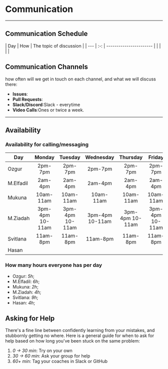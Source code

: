 <!--
    this template is for inspiration, feel free to change it however you like!

    Careful! be sure to protect your privacy when filling out this document
        everything you write here will be public
        so share only what you are comfortable sharing online
        you can share the rest in confidence with you group by another channel
-->

# Communication

---

## Communication Schedule

| Day | How | The topic of discussion | | --- | :-: | ----------------------- |
| | | |

## Communication Channels

how often will we get in touch on each channel, and what we will discuss there:

- **Issues**:
- **Pull Requests**:
- **Slack/Discord**:Slack - everytime
- **Video Calls**:Ones or twice a week.

---

## Availability

### Availability for calling/messaging

| Day    | Monday    | Tuesday   | Wednesday | Thursday  | Friday    | Saturday | Sunday |     |
| ------ | :----:    | :-----:   | :-------: | :------:  | :----:    | :------: | :----: | --- |
| Ozgur  | 2pm-7pm   | 2pm-7pm   | 2pm-7pm   | 2pm-7pm   | 2pm-7pm   |          |        |     |
|M.Elfadil| 2am-4pm  | 2am-4pm   | 2am-4pm   | 2am-4pm   | 2am-4pm   | 2am-4pm  | 2am-4pm|     |
|Mukuna   | 10am-11am| 10am-11am | 10am-11am | 10am-11am | 10am-11am | 8am-11am |        |     |
|M.Ziadah | 3pm-4pm 10-11am | 3pm-4pm 10-11am |3pm-4pm 10-11am | 3pm-4pm 10-11am  |3pm-4pm 10-11am | 3pm-4pm 10-11am  | 3pm-4pm 10-11am |     |
|Svitlana | 11am-8pm| 11am-8pm   | 11am-8pm   | 11am-8pm | 11am-8pm   | 11am-3pm |        |     |
|Hasan    |         |            |            |           |           |          |        |     |

### How many hours everyone has per day

- Ozgur: _5h_;
- M.Elfadil: _6h_;
- Mukuna: _2h_;
- M.Ziadah: _4h_;
- Svitlana: _9h_;
- Hasan: _4h_;
  
## Asking for Help

There's a fine line between confidently learning from your mistakes, and
stubbornly getting no where. Here is a general guide for when to ask for help
based on how long you've been stuck on the same problem:

1. _0 -> 30 min_: Try on your own
1. _30 -> 60 min_: Ask your group for help
1. _60+ min_: Tag your coaches in Slack or GitHub
